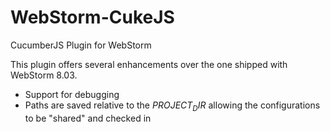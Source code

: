 WebStorm-CukeJS
===============

CucumberJS Plugin for WebStorm

This plugin offers several enhancements over the one shipped with WebStorm 8.03.

* Support for debugging
* Paths are saved relative to the $PROJECT_DIR$ allowing the configurations to be "shared" and checked in
